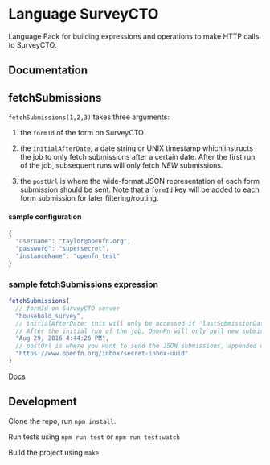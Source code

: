 Language SurveyCTO
==================

Language Pack for building expressions and operations to make HTTP calls to
SurveyCTO.

Documentation
-------------
## fetchSubmissions
`fetchSubmissions(1,2,3)` takes three arguments:

1. the `formId` of the form on SurveyCTO

2. the `initialAfterDate`, a date string or UNIX timestamp which instructs the job to only fetch submissions after a certain date. After the first run of the job, subsequent runs will only fetch *NEW* submissions.

3. the `postUrl` is where the wide-format JSON representation of each form submission should be sent. Note that a `formId` key will be added to each form submission for later filtering/routing.

#### sample configuration
```js
{
  "username": "taylor@openfn.org",
  "password": "supersecret",
  "instanceName": "openfn_test"
}
```

### sample fetchSubmissions expression

```js
fetchSubmissions(
  // formId on SurveyCTO server
  "household_survey",
  // initialAfterDate: this will only be accessed if "lastSubmissionDate" is empty in your job_state".
  // After the initial run of the job, OpenFn will only pull new submissions from SurveyCTO.
  "Aug 29, 2016 4:44:26 PM",
  // postUrl is where you want to send the JSON submissions, appended with a new "formId" key
  "https://www.openfn.org/inbox/secret-inbox-uuid"
)
```

[Docs](docs/index)


Development
-----------

Clone the repo, run `npm install`.

Run tests using `npm run test` or `npm run test:watch`

Build the project using `make`.
